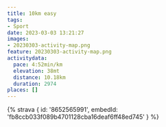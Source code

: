 ```yaml
---
title: 10km easy
tags:
- Sport
date: 2023-03-03 13:21:27
images:
- 20230303-activity-map.png
feature: 20230303-activity-map.png
activitydata:
  pace: 4:52min/km
  elevation: 38mt
  distance: 10.18km
  duration: 2974
places: []
---
```


<!--more--> 

 [//]: # ({% figure { src: '20230303-activity-map.png', title: 'map' } %})


{% strava { id: '8652565991', embedId: 'fb8ccb033f089b4701128cba16deaf6ff48ed745' } %}